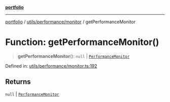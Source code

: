 [**portfolio**](../../../../README.md)

***

[portfolio](../../../../modules.md) / [utils/performance/monitor](../README.md) / getPerformanceMonitor

# Function: getPerformanceMonitor()

> **getPerformanceMonitor**(): `null` \| [`PerformanceMonitor`](../classes/PerformanceMonitor.md)

Defined in: [utils/performance/monitor.ts:192](https://github.com/tnorlund/Portfolio/blob/c5a31011061812ff6d35ddf81f0645f4d9523843/portfolio/utils/performance/monitor.ts#L192)

## Returns

`null` \| [`PerformanceMonitor`](../classes/PerformanceMonitor.md)
